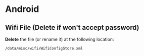 # Android

## Wifi File __(Delete if won't accept password)__

**Delete** the file (or rename it) at the following location:

```shell
/data/misc/wifi/WifiConfigStore.xml
```

